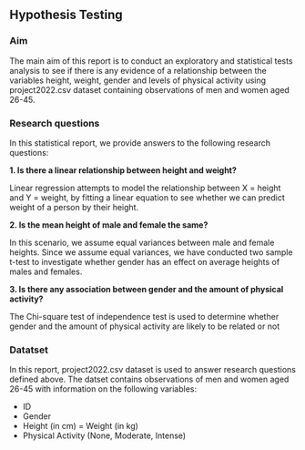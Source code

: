 ## Hypothesis Testing

### Aim
The main aim of this report is to conduct an exploratory and statistical tests analysis to see if there is any evidence of a relationship between the variables height, weight, gender and levels of physical activity using project2022.csv dataset containing observations of men and women aged 26-45. 

### Research questions
In this statistical report, we provide answers to the following research questions:

**1. Is there a linear relationship between height and weight?**

Linear regression attempts to model the relationship between X = height and Y = weight, by fitting a linear equation to see whether we can predict weight of a person by their height.

**2. Is the mean height of male and female the same?**

In this scenario, we assume equal variances between male and female heights. Since we assume equal variances, we have conducted two sample t-test to investigate whether gender has an effect on average heights of males and females.

**3. Is there any association between gender and the amount of physical activity?**

The Chi-square test of independence test is used to determine whether gender and the amount of physical activity are likely to be related or not


### Datatset
In this report, project2022.csv dataset is used to answer research questions defined above.
The datset contains observations of men and women aged 26-45 with information on the following variables:
- ID
- Gender
- Height (in cm)
= Weight (in kg)
- Physical Activity (None, Moderate, Intense)



